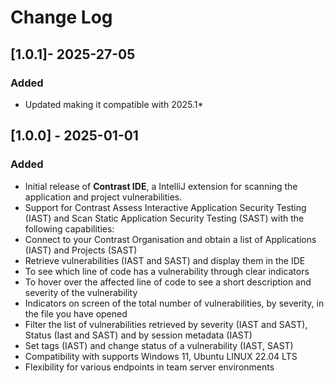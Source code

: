 # Change Log

## [1.0.1]- 2025-27-05
### Added
- Updated making it compatible with 2025.1*

## [1.0.0] - 2025-01-01

### Added

- Initial release of **Contrast IDE**, a IntelliJ extension for scanning the application and project vulnerabilities.
- Support for Contrast Assess Interactive Application Security Testing (IAST) and Scan Static Application Security Testing (SAST) with the following capabilities:
- Connect to your Contrast Organisation and obtain a list of Applications (IAST) and Projects (SAST)
- Retrieve vulnerabilities (IAST and SAST) and display them in the IDE
- To see which line of code has a vulnerability through clear indicators
- To hover over the affected line of code to see a short description and severity of the vulnerability
- Indicators on screen of the total number of vulnerabilities, by severity, in the file you have opened
- Filter the list of vulnerabilities retrieved by severity (IAST and SAST), Status (Iast and SAST) and by session metadata (IAST)
- Set tags (IAST) and change status of a vulnerability (IAST, SAST)
- Compatibility with supports Windows 11, Ubuntu LINUX 22.04 LTS
- Flexibility for various endpoints in team server environments
